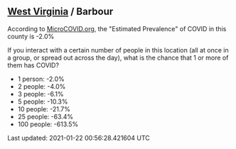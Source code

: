 
## [West Virginia](/united-states/west-virginia) / Barbour

According to [MicroCOVID.org](http://microcovid.org),
the "Estimated Prevalence" of COVID in this county is -2.0%

If you interact with a certain number of people in this location
(all at once in a group, or spread out across the day), what is the chance that
1 or more of them has COVID?

- 1 person: -2.0%
- 2 people: -4.0%
- 3 people: -6.1%
- 5 people: -10.3%
- 10 people: -21.7%
- 25 people: -63.4%
- 100 people: -613.5%

Last updated: 2021-01-22 00:56:28.421604 UTC
